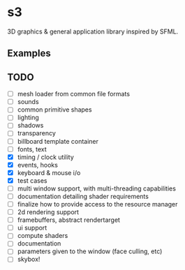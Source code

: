 # s3

3D graphics & general application library inspired by SFML.

## Examples

## TODO

- [ ] mesh loader from common file formats
- [ ] sounds
- [ ] common primitive shapes
- [ ] lighting
- [ ] shadows
- [ ] transparency
- [ ] billboard template container
- [ ] fonts, text
- [x] timing / clock utility
- [x] events, hooks
- [x] keyboard & mouse i/o
- [x] test cases
- [ ] multi window support, with multi-threading capabilities
- [ ] documentation detailing shader requirements
- [ ] finalize how to provide access to the resource manager
- [ ] 2d rendering support
- [ ] framebuffers, abstract rendertarget
- [ ] ui support
- [ ] compute shaders
- [ ] documentation
- [ ] parameters given to the window (face culling, etc)
- [ ] skybox!
